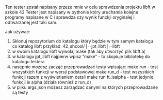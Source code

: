 Ten tester został napisany przeze mnie w celu sprawdzenia projektu libft w szkole 42
Tester jest napisany w pythonie który uruchamia kolejne programy napisane w C i sprawdza czy wynik funckji oryginalej i odtwarzanej jest taki sam. 

Jak używać:

1. Sklonuj repozytorium do katalogu który będzie w tym samym katalogu co katalog libft
    przykład:
       42_shcool/
         |--jpt_libft
         |--libft
2. w swoim katalogu libft wywołaj make (tak aby utworzyć plik libft.a)
3. w katalogu jpt_libft najpierw wpisz "make" - to skopiuje bibliotekę do katalogu testera
4. nasępnie możesz zacząć przeprowadzać testy wpisując:
    make run - test wszystkich funkcji w wersji podstawowej
    make run_d - test wszystkich funkcji razem z wyświetlaniem detali
    make run ft_isalpha - test jedynie funkcji is alpha (działa również z run_d)
5. w pliku args.json możesz zarządzać danymi na których przeprowadzane są testy
